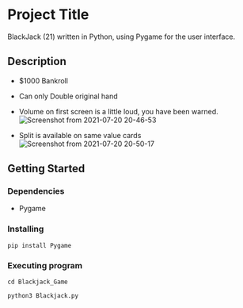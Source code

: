 # Project Title

BlackJack (21) written in Python, using Pygame for the user interface.

## Description

* $1000 Bankroll  
* Can only Double original hand

* Volume on first screen is a little loud, you have been warned.
![Screenshot from 2021-07-20 20-46-53](https://user-images.githubusercontent.com/79290152/126427959-18c3aafa-ed56-4cc8-9d72-7a26b40fe057.png)

* Split is available on same value cards
![Screenshot from 2021-07-20 20-50-17](https://user-images.githubusercontent.com/79290152/126428306-3f61d156-a507-4912-99e5-b9202074e473.png)

## Getting Started

### Dependencies

* Pygame

### Installing

```
pip install Pygame
```

### Executing program

```
cd Blackjack_Game
```
```
python3 Blackjack.py
```
